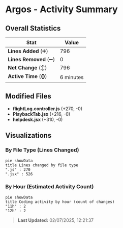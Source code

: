 # Argos - Activity Summary 

## Overall Statistics

| Stat                   | Value                                                             |
| ---------------------- | ----------------------------------------------------------------- |
| **Lines Added** (➕)   | 796                                          |
| **Lines Removed** (➖) | 0                                        |
| **Net Change** (↕)    | 796                |
| **Active Time** (⌚)   | 6 minutes |


## Modified Files
- **flightLog.controller.js** (+270, -0)
- **PlaybackTab.jsx** (+216, -0)
- **helpdesk.jsx** (+310, -0)

## Visualizations

### By File Type (Lines Changed)

```mermaid
pie showData
title Lines changed by file type
".js" : 270
".jsx" : 526
```

### By Hour (Estimated Activity Count)

```mermaid
pie showData
title Coding activity by hour (count of changes)
"11h" : 2
"12h" : 2
```


> **Last Updated:** 02/07/2025, 12:21:37